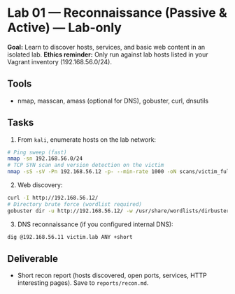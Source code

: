 # Lab 01 — Reconnaissance (Passive & Active) — Lab-only

**Goal:** Learn to discover hosts, services, and basic web content in an isolated lab.
**Ethics reminder:** Only run against lab hosts listed in your Vagrant inventory (192.168.56.0/24).

## Tools
- nmap, masscan, amass (optional for DNS), gobuster, curl, dnsutils

## Tasks
1. From `kali`, enumerate hosts on the lab network:
```bash
# Ping sweep (fast)
nmap -sn 192.168.56.0/24
# TCP SYN scan and version detection on the victim
nmap -sS -sV -Pn 192.168.56.12 -p- --min-rate 1000 -oN scans/victim_full_tcp.txt
```
2. Web discovery:
```bash
curl -I http://192.168.56.12/
# Directory brute force (wordlist required)
gobuster dir -u http://192.168.56.12/ -w /usr/share/wordlists/dirbuster/directory-list-2.3-medium.txt -t 40
```
3. DNS reconnaissance (if you configured internal DNS):
```bash
dig @192.168.56.11 victim.lab ANY +short
```
## Deliverable
- Short recon report (hosts discovered, open ports, services, HTTP interesting pages). Save to `reports/recon.md`.
